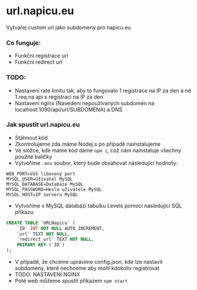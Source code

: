 # url.napicu.eu

Vytvářej custom url jako subdomeny pro napicu.eu

### Co funguje:
- Funkční registrace url
- Funkční redirect url

### TODO:
- Nastavení rate limitu tak, aby to fungovalo 1 registrace na IP za den a né 1 req na api s registrací na IP za den
- Nastavení nginx (Navedení nepoužívaných subdomén na localhost:1090/api/url/SUBDOMENA) a DNS

### Jak spustit url.napicu.eu
- Stáhnout kód
- Zkontrolujeme zda máme Nodej.s po případě nainstalujeme
- Ve složce, kde máme kód dáme `npm i`, což nám nainstaluje všechny použité balíčky
- Vytvoříme `.env` soubor, který bude obsahovat následující hodnoty:
```
WEB_PORT=Váš libovoný port
MYSQL_USER=Uživatel MySQL
MYSQL_DATABASE=Databáze MySQL
MYSQL_PASSWORD=Heslo uživatele MySQL
MYSQL_HOST=IP serveru MySQL
```
- Vytvoříme v MySQL databází tabulku Levels pomocí následující SQL příkazu

```sql
CREATE TABLE `URLNapicu` (
    `ID` INT NOT NULL AUTO_INCREMENT,
    `url` TEXT NOT NULL,
    `redirect_url` TEXT NOT NULL,
    PRIMARY KEY (`ID`)
);
```

- V případě, že chceme upravíme config.json, kde lze nastavit subdomény, které nechceme aby mohl kdokoliv registrovat
- TODO: NASTAVENÍ NGINX
- Poté web můžeme spustit příkazem `npm start`
